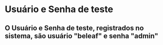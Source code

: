 # Usuário e Senha de teste

## O Usuário e Senha de teste, registrados no sistema, são usuário "beleaf" e senha "admin"